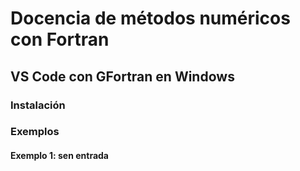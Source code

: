# Docencia de métodos numéricos con Fortran

## VS Code con GFortran en Windows

### Instalación

### Exemplos

#### Exemplo 1: sen entrada


